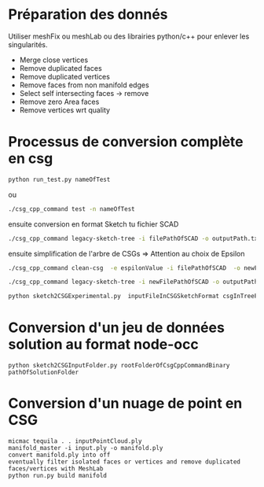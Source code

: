 # Préparation des donnés

Utiliser meshFix ou meshLab ou des librairies python/c++ pour enlever les singularités. 

- Merge close vertices
- Remove duplicated faces
- Remove duplicated vertices
- Remove faces from non manifold edges
- Select self intersecting faces -> remove
- Remove zero Area faces
- Remove vertices wrt quality


# Processus de conversion complète en csg
```bash
python run_test.py nameOfTest
```

ou


```bash
./csg_cpp_command test -n nameOfTest
```

ensuite conversion en format Sketch tu fichier SCAD


```bash
./csg_cpp_command legacy-sketch-tree -i filePathOfSCAD -o outputPath.txt
```


ensuite simplification de l'arbre de CSGs
=> Attention au choix de Epsilon
```bash
./csg_cpp_command clean-csg  -e espilonValue -i filePathOfSCAD  -o newFilePathOfSCAD
```
```bash
./csg_cpp_command legacy-sketch-tree -i newFilePathOfSCAD -o outputPath.txt
```
```bash
python sketch2CSGExperimental.py  inputFileInCSGSketchFormat csgInTreeFormatPath simplifiedSsgInTreeFormatPath geometry.js
```

# Conversion d'un jeu de données solution au format node-occ
```python sketch2CSGInputFolder.py rootFolderOfCsgCppCommandBinary pathOfSolutionFolder```

# Conversion d'un nuage de point en CSG
```
micmac tequila . . inputPointCloud.ply
manifold_master -i input.ply -o manifold.ply
convert manifold.ply into off 
eventually filter isolated faces or vertices and remove duplicated faces/vertices with MeshLab
python run.py build manifold
```
